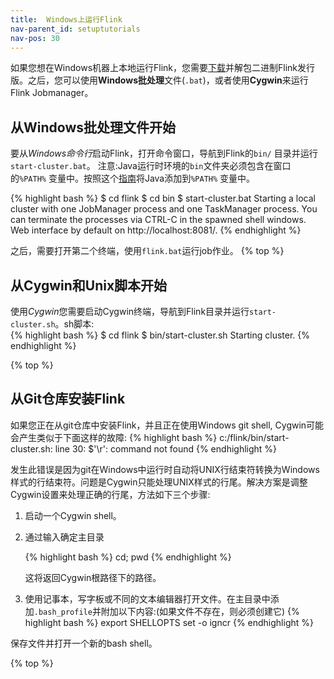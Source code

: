 ```yaml
---
title:  Windows上运行Flink
nav-parent_id: setuptutorials
nav-pos: 30
---
```

<!--
Licensed to the Apache Software Foundation (ASF) under one
or more contributor license agreements.  See the NOTICE file
distributed with this work for additional information
regarding copyright ownership.  The ASF licenses this file
to you under the Apache License, Version 2.0 (the
"License"); you may not use this file except in compliance
with the License.  You may obtain a copy of the License at

  http://www.apache.org/licenses/LICENSE-2.0

Unless required by applicable law or agreed to in writing,
software distributed under the License is distributed on an
"AS IS" BASIS, WITHOUT WARRANTIES OR CONDITIONS OF ANY
KIND, either express or implied.  See the License for the
specific language governing permissions and limitations
under the License.
-->

如果您想在Windows机器上本地运行Flink，您需要[下载](http://flink.apache.org/downloads.html)并解包二进制Flink发行版。之后，您可以使用**Windows批处理**文件(`.bat`)，或者使用**Cygwin**来运行Flink Jobmanager。  

## 从Windows批处理文件开始  

要从*Windows命令行*启动Flink，打开命令窗口，导航到Flink的`bin/` 目录并运行`start-cluster.bat`。
注意:Java运行时环境的``bin``文件夹必须包含在窗口的``%PATH%`` 变量中。按照这个[指南](http://www.java.com/en/download/help/path.xml)将Java添加到``%PATH%`` 变量中。  

{% highlight bash %}
$ cd flink
$ cd bin
$ start-cluster.bat
Starting a local cluster with one JobManager process and one TaskManager process.
You can terminate the processes via CTRL-C in the spawned shell windows.
Web interface by default on http://localhost:8081/.
{% endhighlight %}

之后，需要打开第二个终端，使用`flink.bat`运行job作业。
{% top %}

## 从Cygwin和Unix脚本开始

使用*Cygwin*您需要启动Cygwin终端，导航到Flink目录并运行`start-cluster.sh`。sh脚本:  
{% highlight bash %}
$ cd flink
$ bin/start-cluster.sh
Starting cluster.
{% endhighlight %}

{% top %}

## 从Git仓库安装Flink

如果您正在从git仓库中安装Flink，并且正在使用Windows git shell, Cygwin可能会产生类似于下面这样的故障:
{% highlight bash %}
c:/flink/bin/start-cluster.sh: line 30: $'\r': command not found
{% endhighlight %}

发生此错误是因为git在Windows中运行时自动将UNIX行结束符转换为Windows样式的行结束符。问题是Cygwin只能处理UNIX样式的行尾。解决方案是调整Cygwin设置来处理正确的行尾，方法如下三个步骤:
1. 启动一个Cygwin shell。

2. 通过输入确定主目录

    {% highlight bash %}
    cd; pwd
    {% endhighlight %}

    这将返回Cygwin根路径下的路径。

3. 使用记事本，写字板或不同的文本编辑器打开文件。在主目录中添加`.bash_profile`并附加以下内容:(如果文件不存在，则必须创建它)
{% highlight bash %}
export SHELLOPTS
set -o igncr
{% endhighlight %}

保存文件并打开一个新的bash shell。

{% top %}
